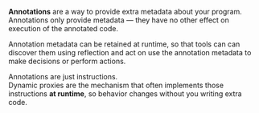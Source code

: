 **Annotations** are a way to provide extra metadata about your program. Annotations only provide metadata — they have no other effect on execution of the annotated code.

Annotation metadata can be retained at runtime, so that tools can can discover them using reflection and act on use the annotation metadata to make decisions or perform actions.

Annotations are just instructions.  
Dynamic proxies are the mechanism that often implements those instructions **at runtime**, so behavior changes without you writing extra code.